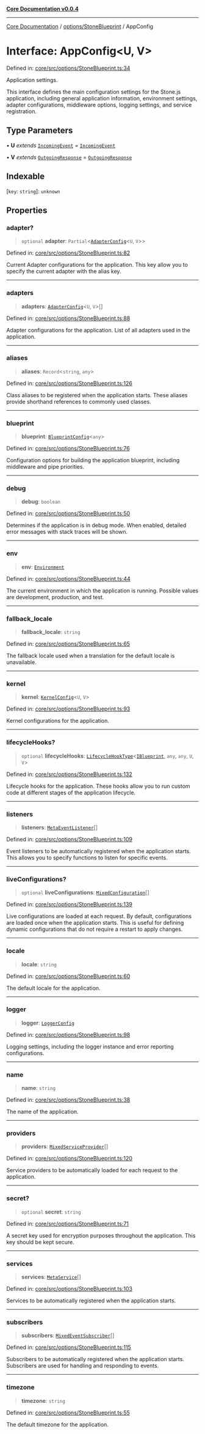 [**Core Documentation v0.0.4**](../../../README.md)

***

[Core Documentation](../../../modules.md) / [options/StoneBlueprint](../README.md) / AppConfig

# Interface: AppConfig\<U, V\>

Defined in: [core/src/options/StoneBlueprint.ts:34](https://github.com/stonemjs/core/blob/2adc2da4c7e3b5a9f593c198ba7e8ad639651777/src/options/StoneBlueprint.ts#L34)

Application settings.

This interface defines the main configuration settings for the Stone.js application,
including general application information, environment settings, adapter configurations,
middleware options, logging settings, and service registration.

## Type Parameters

• **U** *extends* [`IncomingEvent`](../../../events/IncomingEvent/classes/IncomingEvent.md) = [`IncomingEvent`](../../../events/IncomingEvent/classes/IncomingEvent.md)

• **V** *extends* [`OutgoingResponse`](../../../events/OutgoingResponse/classes/OutgoingResponse.md) = [`OutgoingResponse`](../../../events/OutgoingResponse/classes/OutgoingResponse.md)

## Indexable

\[`key`: `string`\]: `unknown`

## Properties

### adapter?

> `optional` **adapter**: `Partial`\<[`AdapterConfig`](../../AdapterConfig/interfaces/AdapterConfig.md)\<`U`, `V`\>\>

Defined in: [core/src/options/StoneBlueprint.ts:82](https://github.com/stonemjs/core/blob/2adc2da4c7e3b5a9f593c198ba7e8ad639651777/src/options/StoneBlueprint.ts#L82)

Current Adapter configurations for the application.
This key allow you to specify the current adapter with the alias key.

***

### adapters

> **adapters**: [`AdapterConfig`](../../AdapterConfig/interfaces/AdapterConfig.md)\<`U`, `V`\>[]

Defined in: [core/src/options/StoneBlueprint.ts:88](https://github.com/stonemjs/core/blob/2adc2da4c7e3b5a9f593c198ba7e8ad639651777/src/options/StoneBlueprint.ts#L88)

Adapter configurations for the application.
List of all adapters used in the application.

***

### aliases

> **aliases**: `Record`\<`string`, `any`\>

Defined in: [core/src/options/StoneBlueprint.ts:126](https://github.com/stonemjs/core/blob/2adc2da4c7e3b5a9f593c198ba7e8ad639651777/src/options/StoneBlueprint.ts#L126)

Class aliases to be registered when the application starts.
These aliases provide shorthand references to commonly used classes.

***

### blueprint

> **blueprint**: [`BlueprintConfig`](../../BlueprintConfig/interfaces/BlueprintConfig.md)\<`any`\>

Defined in: [core/src/options/StoneBlueprint.ts:76](https://github.com/stonemjs/core/blob/2adc2da4c7e3b5a9f593c198ba7e8ad639651777/src/options/StoneBlueprint.ts#L76)

Configuration options for building the application blueprint, including middleware and pipe priorities.

***

### debug

> **debug**: `boolean`

Defined in: [core/src/options/StoneBlueprint.ts:50](https://github.com/stonemjs/core/blob/2adc2da4c7e3b5a9f593c198ba7e8ad639651777/src/options/StoneBlueprint.ts#L50)

Determines if the application is in debug mode.
When enabled, detailed error messages with stack traces will be shown.

***

### env

> **env**: [`Environment`](../enumerations/Environment.md)

Defined in: [core/src/options/StoneBlueprint.ts:44](https://github.com/stonemjs/core/blob/2adc2da4c7e3b5a9f593c198ba7e8ad639651777/src/options/StoneBlueprint.ts#L44)

The current environment in which the application is running.
Possible values are development, production, and test.

***

### fallback\_locale

> **fallback\_locale**: `string`

Defined in: [core/src/options/StoneBlueprint.ts:65](https://github.com/stonemjs/core/blob/2adc2da4c7e3b5a9f593c198ba7e8ad639651777/src/options/StoneBlueprint.ts#L65)

The fallback locale used when a translation for the default locale is unavailable.

***

### kernel

> **kernel**: [`KernelConfig`](../../KernelConfig/interfaces/KernelConfig.md)\<`U`, `V`\>

Defined in: [core/src/options/StoneBlueprint.ts:93](https://github.com/stonemjs/core/blob/2adc2da4c7e3b5a9f593c198ba7e8ad639651777/src/options/StoneBlueprint.ts#L93)

Kernel configurations for the application.

***

### lifecycleHooks?

> `optional` **lifecycleHooks**: [`LifecycleHookType`](../../../declarations/type-aliases/LifecycleHookType.md)\<[`IBlueprint`](../../../declarations/type-aliases/IBlueprint.md), `any`, `any`, `U`, `V`\>

Defined in: [core/src/options/StoneBlueprint.ts:132](https://github.com/stonemjs/core/blob/2adc2da4c7e3b5a9f593c198ba7e8ad639651777/src/options/StoneBlueprint.ts#L132)

Lifecycle hooks for the application.
These hooks allow you to run custom code at different stages of the application lifecycle.

***

### listeners

> **listeners**: [`MetaEventListener`](../../../declarations/interfaces/MetaEventListener.md)[]

Defined in: [core/src/options/StoneBlueprint.ts:109](https://github.com/stonemjs/core/blob/2adc2da4c7e3b5a9f593c198ba7e8ad639651777/src/options/StoneBlueprint.ts#L109)

Event listeners to be automatically registered when the application starts.
This allows you to specify functions to listen for specific events.

***

### liveConfigurations?

> `optional` **liveConfigurations**: [`MixedConfiguration`](../../../declarations/type-aliases/MixedConfiguration.md)[]

Defined in: [core/src/options/StoneBlueprint.ts:139](https://github.com/stonemjs/core/blob/2adc2da4c7e3b5a9f593c198ba7e8ad639651777/src/options/StoneBlueprint.ts#L139)

Live configurations are loaded at each request.
By default, configurations are loaded once when the application starts.
This is useful for defining dynamic configurations that do not require a restart to apply changes.

***

### locale

> **locale**: `string`

Defined in: [core/src/options/StoneBlueprint.ts:60](https://github.com/stonemjs/core/blob/2adc2da4c7e3b5a9f593c198ba7e8ad639651777/src/options/StoneBlueprint.ts#L60)

The default locale for the application.

***

### logger

> **logger**: [`LoggerConfig`](../../LoggerConfig/interfaces/LoggerConfig.md)

Defined in: [core/src/options/StoneBlueprint.ts:98](https://github.com/stonemjs/core/blob/2adc2da4c7e3b5a9f593c198ba7e8ad639651777/src/options/StoneBlueprint.ts#L98)

Logging settings, including the logger instance and error reporting configurations.

***

### name

> **name**: `string`

Defined in: [core/src/options/StoneBlueprint.ts:38](https://github.com/stonemjs/core/blob/2adc2da4c7e3b5a9f593c198ba7e8ad639651777/src/options/StoneBlueprint.ts#L38)

The name of the application.

***

### providers

> **providers**: [`MixedServiceProvider`](../../../declarations/type-aliases/MixedServiceProvider.md)[]

Defined in: [core/src/options/StoneBlueprint.ts:120](https://github.com/stonemjs/core/blob/2adc2da4c7e3b5a9f593c198ba7e8ad639651777/src/options/StoneBlueprint.ts#L120)

Service providers to be automatically loaded for each request to the application.

***

### secret?

> `optional` **secret**: `string`

Defined in: [core/src/options/StoneBlueprint.ts:71](https://github.com/stonemjs/core/blob/2adc2da4c7e3b5a9f593c198ba7e8ad639651777/src/options/StoneBlueprint.ts#L71)

A secret key used for encryption purposes throughout the application.
This key should be kept secure.

***

### services

> **services**: [`MetaService`](../../../declarations/interfaces/MetaService.md)[]

Defined in: [core/src/options/StoneBlueprint.ts:103](https://github.com/stonemjs/core/blob/2adc2da4c7e3b5a9f593c198ba7e8ad639651777/src/options/StoneBlueprint.ts#L103)

Services to be automatically registered when the application starts.

***

### subscribers

> **subscribers**: [`MixedEventSubscriber`](../../../declarations/type-aliases/MixedEventSubscriber.md)[]

Defined in: [core/src/options/StoneBlueprint.ts:115](https://github.com/stonemjs/core/blob/2adc2da4c7e3b5a9f593c198ba7e8ad639651777/src/options/StoneBlueprint.ts#L115)

Subscribers to be automatically registered when the application starts.
Subscribers are used for handling and responding to events.

***

### timezone

> **timezone**: `string`

Defined in: [core/src/options/StoneBlueprint.ts:55](https://github.com/stonemjs/core/blob/2adc2da4c7e3b5a9f593c198ba7e8ad639651777/src/options/StoneBlueprint.ts#L55)

The default timezone for the application.
